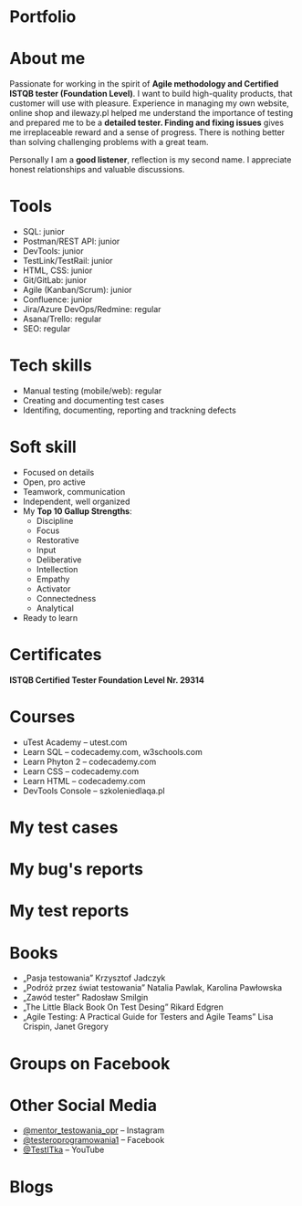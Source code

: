 # Portfolio
# About me
Passionate for working in the spirit of **Agile methodology and Certified ISTQB tester (Foundation Level)**. I want to build high-quality products, that customer will use with pleasure. Experience in managing my own website, online shop and ilewazy.pl helped me understand the importance of testing and prepared me to be a **detailed tester. Finding and fixing issues** gives me irreplaceable reward and a sense of progress. There is nothing better than solving challenging problems with a great team.

Personally I am a **good listener**, reflection is my second name. I appreciate honest relationships and valuable discussions.

# Tools
* SQL: junior
* Postman/REST API: junior
* DevTools: junior
* TestLink/TestRail: junior
* HTML, CSS: junior
* Git/GitLab: junior
* Agile (Kanban/Scrum): junior
* Confluence: junior
* Jira/Azure DevOps/Redmine: regular
* Asana/Trello: regular
* SEO: regular 
# Tech skills
* Manual testing (mobile/web): regular
* Creating and documenting test cases
* Identifing, documenting, reporting and trackning defects
# Soft skill
* Focused on details
* Open, pro active
* Teamwork, communication
* Independent, well organized
* My **Top 10 Gallup Strengths**: 
  * Discipline
  * Focus
  * Restorative
  * Input
  * Deliberative
  * Intellection
  * Empathy
  * Activator
  * Connectedness
  * Analytical
* Ready to learn

# Certificates
**ISTQB Certified Tester Foundation Level Nr. 29314**
# Courses
* uTest Academy – utest.com
* Learn SQL – codecademy.com, w3schools.com
* Learn Phyton 2 – codecademy.com
* Learn CSS – codecademy.com
* Learn HTML – codecademy.com
* DevTools Console – szkoleniedlaqa.pl

# My test cases
# My bug's reports
# My test reports
# Books
* „Pasja testowania” Krzysztof Jadczyk
* „Podróż przez świat testowania” Natalia Pawlak, Karolina Pawłowska
* „Zawód tester” Radosław Smilgin
* „The Little Black Book On Test Desing” Rikard Edgren
* „Agile Testing: A Practical Guide for Testers and Agile Teams” Lisa Crispin, Janet Gregory 

# Groups on Facebook
# Other Social Media
* [@mentor_testowania_opr](https://www.instagram.com/mentor_testowania_opr/) – Instagram
* [@testeroprogramowania1](https://www.facebook.com/testeroprogramowania1) – Facebook
* [@TestITka](https://www.youtube.com/@TestITka) – YouTube

# Blogs

